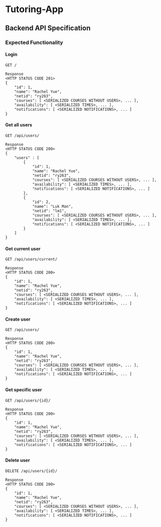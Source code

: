 # Tutoring-App



## Backend API Specification
### Expected Functionality

#### Login
```GET /```
```
Response
<HTTP STATUS CODE 201>
{
    "id": 1,
    "name": "Rachel Yue",
    "netid": "ry263",
    "courses": [ <SERIALIZED COURSES WITHOUT USERS>, ... ],
    "availability": [ <SERIALIZED TIMES>, ... ],
    "notifications": [ <SERIALIZED NOTIFICATIONS>, ... ]
}
```

#### Get all users
```GET /api/users/```
```
Response
<HTTP STATUS CODE 200>
{
    "users" : [
        {
            "id": 1,
            "name": "Rachel Yue",
            "netid": "ry263",
            "courses": [ <SERIALIZED COURSES WITHOUT USERS>, ... ],
            "availability": [ <SERIALIZED TIMES>, ... ],
            "notifications": [ <SERIALIZED NOTIFICATIONS>, ... ]
        },
        {
            "id": 2,
            "name": "Luk Man",
            "netid": "lm1",
            "courses": [ <SERIALIZED COURSES WITHOUT USERS>, ... ],
            "availability": [ <SERIALIZED TIMES>, ... ],
            "notifications": [ <SERIALIZED NOTIFICATIONS>, ... ]
        }
    ]
}
```

#### Get current user
```GET /api/users/current/```
```
Response
<HTTP STATUS CODE 200>
{
    "id": 1,
    "name": "Rachel Yue",
    "netid": "ry263",
    "courses": [ <SERIALIZED COURSES WITHOUT USERS>, ... ],
    "availability": [ <SERIALIZED TIMES>, ... ],
    "notifications": [ <SERIALIZED NOTIFICATIONS>, ... ]
}
```

#### Create user
```GET /api/users/```
```
Response
<HTTP STATUS CODE 200>
{
    "id": 1,
    "name": "Rachel Yue",
    "netid": "ry263",
    "courses": [ <SERIALIZED COURSES WITHOUT USERS>, ... ],
    "availability": [ <SERIALIZED TIMES>, ... ],
    "notifications": [ <SERIALIZED NOTIFICATIONS>, ... ]
}
```

#### Get specific user
```GET /api/users/{id}/```
```
Response
<HTTP STATUS CODE 200>
{
    "id": 1,
    "name": "Rachel Yue",
    "netid": "ry263",
    "courses": [ <SERIALIZED COURSES WITHOUT USERS>, ... ],
    "availability": [ <SERIALIZED TIMES>, ... ],
    "notifications": [ <SERIALIZED NOTIFICATIONS>, ... ]
}
```

#### Delete user
```DELETE /api/users/{id}/```

```
Response
<HTTP STATUS CODE 200>
{
    "id": 1,
    "name": "Rachel Yue",
    "netid": "ry263",
    "courses": [ <SERIALIZED COURSES WITHOUT USERS>, ... ],
    "availability": [ <SERIALIZED TIMES>, ... ],
    "notifications": [ <SERIALIZED NOTIFICATIONS>, ... ]
}
```
